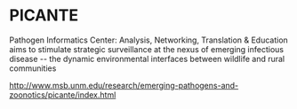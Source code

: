 # PICANTE 

Pathogen Informatics Center: Analysis, Networking, Translation & Education aims to stimulate strategic surveillance at the nexus of emerging infectious disease -- the dynamic environmental interfaces between wildlife and rural communities

http://www.msb.unm.edu/research/emerging-pathogens-and-zoonotics/picante/index.html
